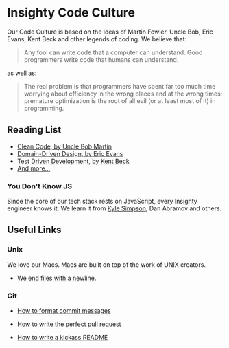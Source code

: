 # Insighty Code Culture
Our Code Culture is based on the ideas of Martin Fowler, Uncle Bob, Eric Evans, Kent Beck and other legends of coding. We believe that:
>Any fool can write code that a computer can understand. Good programmers write code that humans can understand.

as well as:
>The real problem is that programmers have spent far too much time worrying about efficiency in the wrong places and at the wrong times; premature optimization is the root of all evil (or at least most of it) in programming.

## Reading List

* [Clean Code, by Uncle Bob Martin](https://www.goodreads.com/book/show/3735293-clean-code)
* [Domain-Driven Design, by Eric Evans](https://www.goodreads.com/book/show/179133.Domain_Driven_Design)
* [Test Driven Development, by Kent Beck](https://www.goodreads.com/book/show/387190.Test_Driven_Development)
* [And more...](https://www.goodreads.com/review/list/25699884-alex?shelf=insighty-engineering)

### You Don't Know JS
Since the core of our tech stack rests on JavaScript, every Insighty engineer knows it. We learn it from [Kyle Simpson](https://github.com/getify/You-Dont-Know-JS), Dan Abramov and others.

## Useful Links

### Unix
We love our Macs. Macs are built on top of the work of UNIX creators.

* [We end files with a newline](https://stackoverflow.com/questions/729692/why-should-text-files-end-with-a-newline).

### Git

* [How to format commit messages](https://chris.beams.io/posts/git-commit/)

* [How to write the perfect pull request](https://blog.github.com/2015-01-21-how-to-write-the-perfect-pull-request/)

* [How to write a kickass README](https://medium.com/@meakaakka/a-beginners-guide-to-writing-a-kickass-readme-7ac01da88ab3)
